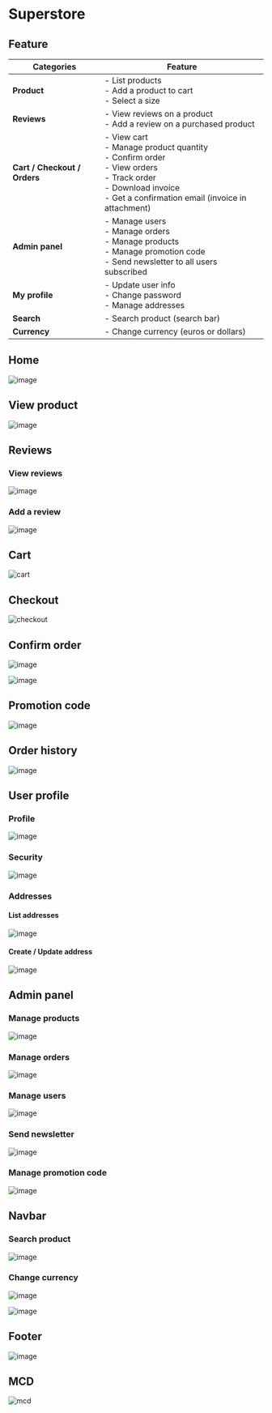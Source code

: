 # Superstore

## Feature
| **Categories**              | **Feature**                                                                                   |
|----------------------------|----------------------------------------------------------------------------------------------- |
| **Product**                | - List products<br>- Add a product to cart<br>- Select a size                                  |
| **Reviews**                | - View reviews on a product<br>- Add a review on a purchased product                           |
| **Cart / Checkout / Orders** | - View cart<br>- Manage product quantity<br>- Confirm order<br>- View orders<br>- Track order<br>- Download invoice<br>- Get a confirmation email (invoice in attachment) |
| **Admin panel**            | - Manage users<br>- Manage orders<br>- Manage products<br>- Manage promotion code<br>- Send newsletter to all users subscribed |
| **My profile**             | - Update user info<br>- Change password<br>- Manage addresses                                  |
| **Search**                 | - Search product (search bar)                                                                  |
| **Currency**               | - Change currency (euros or dollars)                                                           |


## Home

![image](https://github.com/user-attachments/assets/f8aae0b6-fa22-476e-9530-386f01702106)


## View product

![image](https://github.com/user-attachments/assets/03186fd6-60f6-4aa4-a779-2ba9eb8602ec)


## Reviews
### View reviews
![image](https://github.com/user-attachments/assets/765b5a10-2c1a-44a8-910a-2e5800c43cfa)

### Add a review

![image](https://github.com/user-attachments/assets/b9f27c19-daad-4c4d-a78e-f479f0c4b6a9)



## Cart

![cart](https://github.com/user-attachments/assets/bd91774b-09bb-4283-b176-df043fc21447)



## Checkout

![checkout](https://github.com/user-attachments/assets/62c8c00b-d006-4a26-bac2-63ca82eecbeb)



## Confirm order

![image](https://github.com/user-attachments/assets/e38c9807-2104-44ea-bf04-852795b5ad77)

![image](https://github.com/user-attachments/assets/8efb2864-3e8a-48da-9fcf-2e993fc8ddf2)


## Promotion code

![image](https://github.com/user-attachments/assets/b2905172-f10f-4c77-bd1d-f46a5220aff0)



## Order history

![image](https://github.com/user-attachments/assets/6696d642-ff76-49ef-aed7-f8852cccb5a5)




## User profile
### Profile

![image](https://github.com/user-attachments/assets/253881f4-80b3-4ece-941f-7b76a7de55a7)


### Security

![image](https://github.com/user-attachments/assets/b45e17cf-7573-4ad9-a726-9ac506a8fde4)


### Addresses
#### List addresses
![image](https://github.com/user-attachments/assets/41139ff8-b107-49c0-ac2e-ba1844938026)


#### Create / Update address

![image](https://github.com/user-attachments/assets/8ac3cc12-0b0d-4d15-96cf-e5ac432636a0)


## Admin panel
### Manage products

![image](https://github.com/user-attachments/assets/54de3b53-17a7-49f4-9a6f-148bb61b0981)


### Manage orders

![image](https://github.com/user-attachments/assets/be96565f-ba94-4f71-9337-579d3c3eac09)


### Manage users

![image](https://github.com/user-attachments/assets/6d9b9b3a-ab58-4f0b-a390-741568832e23)


### Send newsletter

![image](https://github.com/user-attachments/assets/432f4016-d989-4c78-b3d8-e37a6f63e8a6)


### Manage promotion code

![image](https://github.com/user-attachments/assets/6369c9df-3fc8-4ab9-a02e-e7e397e83d89)



## Navbar
### Search product

![image](https://github.com/user-attachments/assets/ff66ac1e-ac6c-43d7-9d46-7ebf4c85ce87)

### Change currency

![image](https://github.com/user-attachments/assets/e9998229-8aaf-4e3f-be46-3cd7cfa68f3b)

![image](https://github.com/user-attachments/assets/5c86c226-7d97-4e57-89ac-0069d353f1a8)



## Footer

![image](https://github.com/user-attachments/assets/e01fbb5a-7a1f-4ec7-8a3a-ec10ed3d2a71)




## MCD
![mcd](https://github.com/user-attachments/assets/15cfb424-0958-4b4d-9d2f-519afce1926f)

